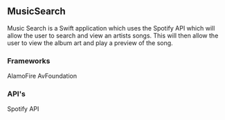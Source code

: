 ## MusicSearch

Music Search is a Swift application which uses the Spotify API which will allow the user to search and view an artists songs. This will then allow the user to view the album art and play a preview of the song.

### Frameworks

AlamoFire
AvFoundation

### API's

Spotify API
